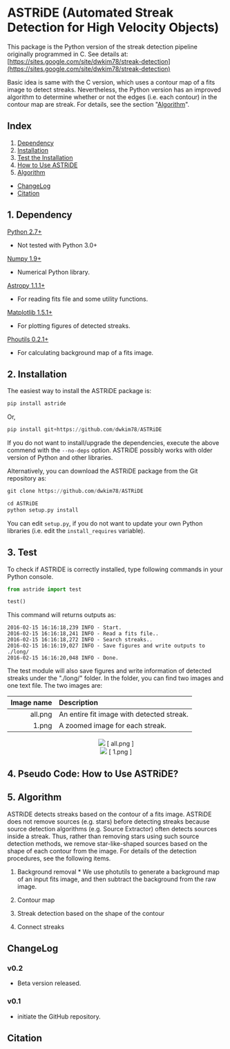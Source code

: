 # ASTRiDE (Automated Streak Detection for High Velocity Objects)

This package is the Python version of the streak detection pipeline
originally programmed in C. See details at:
[https://sites.google.com/site/dwkim78/streak-detection](https://sites.google.com/site/dwkim78/streak-detection)

Basic idea is same with the C version, which uses a contour map of a fits image
to detect streaks. Nevertheless, the Python version has an improved algorithm
to determine whether or not the edges (i.e. each contour) 
in the contour map are streak.
For details, see the section "[Algorithm](#6-algorithm)". 

## Index
1. [Dependency](#1-dependency)
2. [Installation](#2-installation)
3. [Test the Installation](#3-test)
4. [How to Use ASTRiDE](#4-pseudo-code-how-to-use-astride)
5. [Algorithm](#5-algorithm)

- [ChangeLog](#changelog)
- [Citation](#citation)

## 1. Dependency

[Python 2.7+](https://www.python.org/) 

 * Not tested with Python 3.0+

[Numpy 1.9+](http://www.numpy.org/)
 
 * Numerical Python library.

[Astropy 1.1.1+](http://www.astropy.org/)

 * For reading fits file and some utility functions.

[Matplotlib 1.5.1+](http://matplotlib.org/)

 * For plotting figures of detected streaks.

[Phoutils 0.2.1+](http://photutils.readthedocs.org/en/latest/index.html)

 * For calculating background map of a fits image.

## 2. Installation

The easiest way to install the ASTRiDE package is:

```python
pip install astride
```

Or,

```python
pip install git+https://github.com/dwkim78/ASTRiDE
```

If you do not want to install/upgrade the dependencies,
execute the above commend with the ```--no-deps``` option.
ASTRiDE possibly works with older version of Python and other libraries. 


Alternatively, you can download the ASTRiDE package from the Git repository as:

```python
git clone https://github.com/dwkim78/ASTRiDE

cd ASTRiDE
python setup.py install
```

You can edit ```setup.py```, if you do not want to update 
your own Python libraries (i.e. edit the ```install_requires``` variable).


## 3. Test

To check if ASTRiDE is correctly installed, type following commands in 
your Python console.

```python
from astride import test

test()
```

This command will returns outputs as:
```
2016-02-15 16:16:18,239 INFO - Start.
2016-02-15 16:16:18,241 INFO - Read a fits file..
2016-02-15 16:16:18,272 INFO - Search streaks..
2016-02-15 16:16:19,027 INFO - Save figures and write outputs to ./long/
2016-02-15 16:16:20,048 INFO - Done.
```

The test module will also save figures and write information of detected 
streaks under the "./long/" folder. In the folder, you can find two images
and one text file. The two images are:

| Image name | Description |
|----:|:------------|
| all.png |  An entire fit image with detected streak. |
| 1.png | A zoomed image for each streak. |

<div align="center">
<img src="https://github.com/dwkim78/ASTRiDE/blob/master/astride/datasets/images/all.png">
[ all.png ]</div>
<div align="center">
<img src="https://github.com/dwkim78/ASTRiDE/blob/master/astride/datasets/images/1.png">
[ 1.png ]</div>


## 4. Pseudo Code: How to Use ASTRiDE? 

## 5. Algorithm

ASTRiDE detects streaks based on the contour of a fits image. ASTRiDE does
not remove sources (e.g. stars) before detecting streaks because source
detection algorithms (e.g. Source Extractor) often detects sources inside a streak.
Thus, rather than removing stars using such source detection methods,
we remove star-like-shaped sources based on the shape of each contour from the image.
For details of the detection procedures, see the following items.

  1. Background removal
    * We use photutils to generate a background map of an input fits image, and
    then subtract the background from the raw image.
  
  2. Contour map
  
  3. Streak detection based on the shape of the contour
  
  4. Connect streaks

## ChangeLog

### v0.2
 - Beta version released. 

### v0.1
 - initiate the GitHub repository.

## Citation